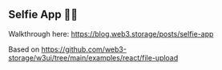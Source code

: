 ## Selfie App 💅📸

Walkthrough here: https://blog.web3.storage/posts/selfie-app

Based on https://github.com/web3-storage/w3ui/tree/main/examples/react/file-upload
